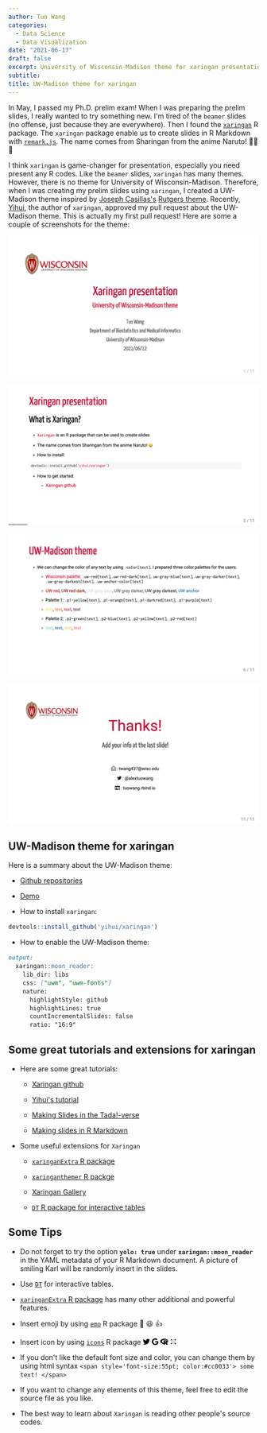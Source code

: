 ```yaml
---
author: Tuo Wang
categories:
  - Data Science
  - Data Visualization
date: "2021-06-17"
draft: false
excerpt: University of Wisconsin-Madison theme for xaringan presentation
subtitle:
title: UW-Madison theme for xaringan
---
```


In May, I passed my Ph.D. prelim exam! When I was preparing the prelim slides, I really wanted to try something new. I'm tired of the `beamer` slides (no offense, just because they are everywhere). Then I found the [`xaringan`](https://github.com/yihui/xaringan) R package. The `xaringan` package enable us to create slides in R Markdown with [`remark.js`](https://remarkjs.com/#1). The name comes from Sharingan from the anime Naruto! 🤣😆🤣

I think `xaringan` is game-changer for presentation, especially you need present any R codes. Like the `beamer` slides, `xaringan` has many themes. However, there is no theme for University of Wisconsin-Madison. Therefore, when I was creating my prelim slides using `xaringan`, I created a UW-Madison theme inspired by [Joseph Casillas's](https://www.jvcasillas.com/) [Rutgers theme](https://github.com/jvcasillas/ru_xaringan). Recently, [Yihui](https://yihui.org/en/about/), the author of `xaringan`, approved my pull request about the UW-Madison theme. This is actually my first pull request! Here are some a couple of screenshots for the theme:

![demo1](1.png)

![demo2](2.png)

![demo3](3.png)

![demo4](4.png)


## UW-Madison theme for xaringan

Here is a summary about the UW-Madison theme:

- [Github repositories](https://github.com/ttuowang/Xaringan-wisconsin-theme)

- [Demo](https://ttuowang.github.io/Xaringan-wisconsin-theme/#1)

- How to install `xaringan`:


```r
devtools::install_github('yihui/xaringan')
```

- How to enable the UW-Madison theme:

```md
output:
  xaringan::moon_reader:
    lib_dir: libs
    css: ["uwm", "uwm-fonts"]
    nature:
      highlightStyle: github
      highlightLines: true
      countIncrementalSlides: false
      ratio: "16:9"
```

## Some great tutorials and extensions for xaringan

- Here are some great tutorials:

  - [Xaringan github](https://github.com/yihui/xaringan)

  - [Yihui's tutorial](https://slides.yihui.org/xaringan/#1)
  
  - [Making Slides in the Tada!-verse](https://apreshill.github.io/data-vis-labs-2018/slides/06-slides_xaringan.html#1)
  
  - [Making slides in R Markdown](http://arm.rbind.io/slides/xaringan.html#1)

- Some useful extensions for `Xaringan`

  - [`xaringanExtra` R package](https://github.com/gadenbuie/xaringanExtra)
  
  - [`xaringanthemer` R packge](https://pkg.garrickadenbuie.com/xaringanthemer/index.html)
  
  - [Xaringan Gallery](https://xaringan.gallery/)
  
  - [`DT` R package for interactive tables](https://rstudio.github.io/DT/)

## Some Tips

- Do not forget to try the option **`yolo: true`** under **`xaringan::moon_reader`** in the YAML metadata of your R Markdown document. A picture of smiling Karl will be randomly insert in the slides.

- Use [`DT`](https://rstudio.github.io/DT/) for interactive tables.

- [`xaringanExtra` R package](https://github.com/gadenbuie/xaringanExtra) has many other additional and powerful features.

- Insert emoji by using [`emo`](https://github.com/hadley/emo) R package 🤔 😆 👍


- Insert icon by using [`icons`](https://github.com/mitchelloharawild/icons) R package <svg viewBox="0 0 512 512" style="height:1em;position:relative;display:inline-block;top:.1em;" xmlns="http://www.w3.org/2000/svg">  <path d="M459.37 151.716c.325 4.548.325 9.097.325 13.645 0 138.72-105.583 298.558-298.558 298.558-59.452 0-114.68-17.219-161.137-47.106 8.447.974 16.568 1.299 25.34 1.299 49.055 0 94.213-16.568 130.274-44.832-46.132-.975-84.792-31.188-98.112-72.772 6.498.974 12.995 1.624 19.818 1.624 9.421 0 18.843-1.3 27.614-3.573-48.081-9.747-84.143-51.98-84.143-102.985v-1.299c13.969 7.797 30.214 12.67 47.431 13.319-28.264-18.843-46.781-51.005-46.781-87.391 0-19.492 5.197-37.36 14.294-52.954 51.655 63.675 129.3 105.258 216.365 109.807-1.624-7.797-2.599-15.918-2.599-24.04 0-57.828 46.782-104.934 104.934-104.934 30.213 0 57.502 12.67 76.67 33.137 23.715-4.548 46.456-13.32 66.599-25.34-7.798 24.366-24.366 44.833-46.132 57.827 21.117-2.273 41.584-8.122 60.426-16.243-14.292 20.791-32.161 39.308-52.628 54.253z"></path></svg> <svg viewBox="0 0 488 512" style="height:1em;position:relative;display:inline-block;top:.1em;" xmlns="http://www.w3.org/2000/svg">  <path d="M488 261.8C488 403.3 391.1 504 248 504 110.8 504 0 393.2 0 256S110.8 8 248 8c66.8 0 123 24.5 166.3 64.9l-67.5 64.9C258.5 52.6 94.3 116.6 94.3 256c0 86.5 69.1 156.6 153.7 156.6 98.2 0 135-70.4 140.8-106.9H248v-85.3h236.1c2.3 12.7 3.9 24.9 3.9 41.4z"></path></svg> <svg viewBox="0 0 581 512" style="height:1em;position:relative;display:inline-block;top:.1em;" xmlns="http://www.w3.org/2000/svg">  <path d="M581 226.6C581 119.1 450.9 32 290.5 32S0 119.1 0 226.6C0 322.4 103.3 402 239.4 418.1V480h99.1v-61.5c24.3-2.7 47.6-7.4 69.4-13.9L448 480h112l-67.4-113.7c54.5-35.4 88.4-84.9 88.4-139.7zm-466.8 14.5c0-73.5 98.9-133 220.8-133s211.9 40.7 211.9 133c0 50.1-26.5 85-70.3 106.4-2.4-1.6-4.7-2.9-6.4-3.7-10.2-5.2-27.8-10.5-27.8-10.5s86.6-6.4 86.6-92.7-90.6-87.9-90.6-87.9h-199V361c-74.1-21.5-125.2-67.1-125.2-119.9zm225.1 38.3v-55.6c57.8 0 87.8-6.8 87.8 27.3 0 36.5-38.2 28.3-87.8 28.3zm-.9 72.5H365c10.8 0 18.9 11.7 24 19.2-16.1 1.9-33 2.8-50.6 2.9v-22.1z"></path></svg> <svg viewBox="0 0 448 512" style="height:1em;position:relative;display:inline-block;top:.1em;" xmlns="http://www.w3.org/2000/svg">  <g groupmode="layer" id="layer6" label="icon">    <path style="stroke-width:0.0659789" d="m 195.58936,208.73772 c 0,15.55383 -5.86902,28.16291 -13.10872,28.16291 -7.23968,0 -13.10867,-12.60908 -13.10867,-28.16291 0,-15.55387 5.86899,-28.16291 13.10867,-28.16291 7.2397,0 13.10872,12.60904 13.10872,28.16291 z m 83.04548,0 c 0,15.55383 -5.862,28.16291 -13.09252,28.16291 -7.2305,0 -13.09249,-12.60908 -13.09249,-28.16291 0,-15.55387 5.86199,-28.16291 13.09249,-28.16291 7.23052,0 13.09252,12.60904 13.09252,28.16291 z m 21.96974,61.46161 h -13.87517 c 0,7.29744 2.7024,13.98368 7.09441,19.32768 -4.72014,11.84302 -32.98544,26.65577 -69.8283,26.65577 -36.82843,0 -65.10814,-14.81275 -69.82831,-26.65577 4.37454,-5.344 7.11019,-12.03024 7.11019,-19.32768 h -13.89092 c 0,9.78066 -8.65587,17.73435 -19.28133,17.73435 v 13.89093 c 5.37419,0 10.40628,-1.36019 14.90551,-3.54725 10.18882,17.10874 41.62511,31.79636 80.98486,31.79636 39.37421,0 70.79606,-14.68806 80.98313,-31.79636 4.50098,2.18706 9.5313,3.54725 14.90725,3.54725 v -13.89093 c -10.62545,0 -19.28132,-7.95369 -19.28132,-17.73435 z m 117.28038,109.71743 c -4.15663,-7.71829 -7.75029,-9.26573 -14.50079,-11.35825 -5.79681,-1.75045 -15.98394,-0.93758 -24.76446,2.48321 -1.99981,0.78224 -3.8128,2.04791 -5.71982,3.07822 -5.68618,3.04633 -9.1087,2.45258 -13.43684,-2.17129 -2.48499,-2.67179 -10.28161,-9.71986 -20.98357,-19.87502 21.84286,-25.99994 35.03161,-59.46839 35.03161,-96.0776 0,-36.59347 -13.18705,-70.07766 -35.03161,-96.07762 10.70245,-10.14072 18.48285,-17.17083 20.96781,-19.85749 4.32822,-4.62564 7.75024,-5.21934 13.43816,-2.15684 1.90574,1.01584 3.71831,2.28153 5.7185,3.06245 8.76483,3.42254 18.96761,4.23495 24.76445,2.4688 6.73441,-2.07679 10.34372,-3.6238 14.50087,-11.34209 2.54709,-5.95344 3.48458,-11.20295 1.62571,-17.8752 -1.86068,-6.64165 -9.46874,-10.90724 -19.03197,-12.56316 -7.6719,-1.34397 -4.51493,-2.59213 -4.65583,-9.468711 -0.18747,-10.311783 -3.89115,-18.419016 -12.68781,-23.921393 -6.6561,-4.124714 -14.28158,-4.452841 -21.6556,-4.187273 -10.14079,0.328256 -20.59338,5.344023 -23.15669,11.374448 -3.04628,7.124642 0.37754,11.718326 3.17276,16.812531 3.6097,6.515201 1.84315,13.046118 -2.82889,18.484628 -5.0465,5.92152 -17.45257,18.65572 -24.51508,26.17102 -25.06193,-18.99999 -56.23486,-30.4191 -90.12417,-30.4191 -33.90681,0 -65.07794,11.41911 -90.15608,30.4366 -7.06252,-7.53413 -19.46858,-20.26876 -24.51509,-26.19024 -4.67202,-5.43851 -6.42246,-11.969465 -2.82885,-18.500849 2.79689,-5.078456 6.21901,-9.671709 3.18715,-16.796782 -2.57774,-6.046201 -13.030368,-11.046317 -23.171111,-11.374445 -7.374426,-0.281805 -15.015709,0.04641 -21.671779,4.18727 -8.780534,5.48487 -12.499272,13.60961 -12.687824,23.905221 -0.124726,6.890999 3.031854,8.140915 -4.655843,9.484885 -9.561485,1.6415 -17.155086,5.92152 -19.03019,12.54695 -1.859358,6.67182 -0.921823,11.93754 1.62575,17.87522 4.155321,7.71831 7.76465,9.2815 14.499032,11.35828 5.796817,1.76616 15.999662,0.93756 24.780653,-2.4688 1.999796,-0.79666 3.812763,-2.06236 5.718512,-3.06246 5.687867,-3.06248 9.094227,-2.48325 13.436804,2.14068 2.498994,2.70415 10.281618,9.73427 20.967886,19.87498 -21.841565,25.99993 -35.028558,59.48413 -35.028558,96.07763 0,36.60922 13.203203,70.10827 35.031598,96.09335 -10.688023,10.13896 -18.468447,17.18704 -20.967846,19.85879 -4.343895,4.6239 -7.750271,5.21761 -13.436834,2.17133 -1.905707,-1.0321 -3.718281,-2.29772 -5.718504,-3.07822 -8.780534,-3.42078 -18.98381,-4.23365 -24.780657,-2.48324 -6.734352,2.09299 -10.343688,3.63995 -14.49904,11.35822 -2.547104,5.95348 -3.484635,11.20474 -1.62575,17.8752 1.875142,6.63988 9.468751,10.90547 19.031982,12.56312 7.688094,1.34227 4.531117,2.59343 4.655816,9.4687 0.187316,10.31178 3.905529,18.42078 12.687821,23.92142 6.656065,4.1248 14.29739,4.45283 21.671813,4.18732 10.140709,-0.31182 20.593369,-5.34406 23.171069,-11.37445 3.03186,-7.11021 -0.39022,-11.73414 -3.18714,-16.81256 -3.59358,-6.50076 -1.84318,-13.03168 2.82885,-18.48462 5.0465,-5.90577 17.45257,-18.65568 24.51508,-26.18674 25.07815,19.01568 56.24927,30.43657 90.15609,30.43657 33.90552,0 65.06181,-11.42089 90.1242,-30.43657 7.06248,7.53106 19.48473,20.28134 24.53083,26.18674 4.67198,5.45294 6.42242,11.98386 2.82883,18.48462 -2.81265,5.07842 -6.21902,9.70235 -3.18892,16.81256 2.58078,6.03171 13.03171,11.06206 23.17239,11.37445 7.37448,0.2657 15.01576,-0.0624 21.67363,-4.18732 8.78048,-5.50064 12.48295,-13.60964 12.67204,-23.92142 0.13947,-6.87527 -3.01614,-8.12643 4.67197,-9.4687 9.54574,-1.65765 17.15515,-5.92324 19.01406,-12.56312 1.86893,-6.67186 0.91523,-11.92127 -1.63058,-17.8752 z M 224.0117,396.26067 c -77.34318,0 -140.264262,-62.92105 -140.264262,-140.26421 0,-77.3274 62.921082,-140.24852 140.264262,-140.24852 77.31126,0 140.24858,62.92112 140.24858,140.24852 0,77.34316 -62.93689,140.26421 -140.24858,140.26421 z" id="path2"></path>  </g></svg>

- If you don't like the default font size and color, you can change them by using html syntax `<span style='font-size:55pt; color:#cc0033'> some text! </span>`

- If you want to change any elements of this theme, feel free to edit the source file as you like.

- The best way to learn about `Xaringan` is reading other people's source codes.



